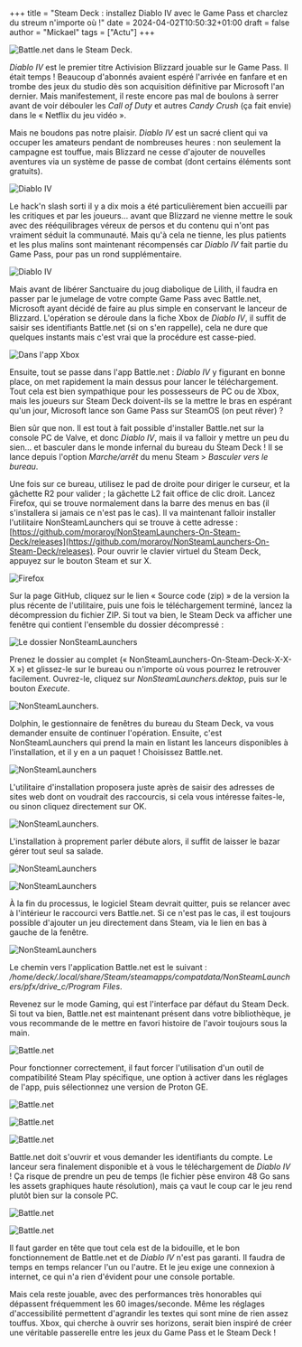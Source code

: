 +++
title = "Steam Deck : installez Diablo IV avec le Game Pass et charclez du streum n'importe où !"
date = 2024-04-02T10:50:32+01:00
draft = false
author = "Mickael"
tags = ["Actu"]
+++ 

![Battle.net dans le Steam Deck.](DiabloIV-install.jpg "Fais gaffe à tes fesses Lilith.")

*Diablo IV* est le premier titre Activision Blizzard jouable sur le Game Pass. Il était temps ! Beaucoup d'abonnés avaient espéré l'arrivée en fanfare et en trombe des jeux du studio dès son acquisition définitive par Microsoft l'an dernier. Mais manifestement, il reste encore pas mal de boulons à serrer avant de voir débouler les *Call of Duty* et autres *Candy Crush* (ça fait envie) dans le « Netflix du jeu vidéo ».

Mais ne boudons pas notre plaisir. *Diablo IV* est un sacré client qui va occuper les amateurs pendant de nombreuses heures : non seulement la campagne est touffue, mais Blizzard ne cesse d'ajouter de nouvelles aventures via un système de passe de combat (dont certains éléments sont gratuits).

![Diablo IV](DiabloIV-install-16.jpg "Hé oui, c'est Diablo IV dans le Steam Deck.")

Le hack'n slash sorti il y a dix mois a été particulièrement bien accueilli par les critiques et par les joueurs… avant que Blizzard ne vienne mettre le souk avec des rééquilibrages véreux de persos et du contenu qui n'ont pas vraiment séduit la communauté. Mais qu'à cela ne tienne, les plus patients et les plus malins sont maintenant récompensés car *Diablo IV* fait partie du Game Pass, pour pas un rond supplémentaire.

![Diablo IV](DiabloIV-install-14.jpg "Le jeu se paie le luxe d'être plutôt joli.")

Mais avant de libérer Sanctuaire du joug diabolique de Lilith, il faudra en passer par le jumelage de votre compte Game Pass avec Battle.net, Microsoft ayant décidé de faire au plus simple en conservant le lanceur de Blizzard. L'opération se déroule dans la fiche Xbox de *Diablo IV*, il suffit de saisir ses identifiants Battle.net (si on s'en rappelle), cela ne dure que quelques instants mais c'est vrai que la procédure est casse-pied.

![Dans l'app Xbox](gamepass.png "J'espère que vous avez encore les identifiants Battle.net")

Ensuite, tout se passe dans l'app Battle.net : *Diablo IV* y figurant en bonne place, on met rapidement la main dessus pour lancer le téléchargement. Tout cela est bien sympathique pour les possesseurs de PC ou de Xbox, mais les joueurs sur Steam Deck doivent-ils se la mettre le bras en espérant qu'un jour, Microsoft lance son Game Pass sur SteamOS (on peut rêver) ?

Bien sûr que non. Il est tout à fait possible d'installer Battle.net sur la console PC de Valve, et donc *Diablo IV*, mais il va falloir y mettre un peu du sien… et basculer dans le monde infernal du bureau du Steam Deck ! Il se lance depuis l'option *Marche/arrêt* du menu Steam > *Basculer vers le bureau*.

Une fois sur ce bureau, utilisez le pad de droite pour diriger le curseur, et la gâchette R2 pour valider ; la gâchette L2 fait office de clic droit. Lancez Firefox, qui se trouve normalement dans la barre des menus en bas (il s'installera si jamais ce n'est pas le cas). Il va maintenant falloir installer l'utilitaire NonSteamLaunchers qui se trouve à cette adresse : [https://github.com/moraroy/NonSteamLaunchers-On-Steam-Deck/releases](https://github.com/moraroy/NonSteamLaunchers-On-Steam-Deck/releases). Pour ouvrir le clavier virtuel du Steam Deck, appuyez sur le bouton Steam et sur X.

![Firefox](DiabloIV-install-1.jpg "")

Sur la page GitHub, cliquez sur le lien « Source code (zip) » de la version la plus récente de l'utilitaire, puis une fois le téléchargement terminé, lancez la décompression du fichier ZIP. Si tout va bien, le Steam Deck va afficher une fenêtre qui contient l'ensemble du dossier décompressé :

![Le dossier NonSteamLaunchers](DiabloIV-install-2 "")

Prenez le dossier au complet (« NonSteamLaunchers-On-Steam-Deck-X-X-X ») et glissez-le sur le bureau ou n'importe où vous pourrez le retrouver facilement. Ouvrez-le, cliquez sur *NonSteamLaunchers.dektop*, puis sur le bouton *Execute*.

![NonSteamLaunchers.](DiabloIV-install-3.jpg "")

Dolphin, le gestionnaire de fenêtres du bureau du Steam Deck, va vous demander ensuite de continuer l'opération. Ensuite, c'est NonSteamLaunchers qui prend la main en listant les lanceurs disponibles à l'installation, et il y en a un paquet ! Choisissez Battle.net. 

![NonSteamLaunchers](DiabloIV-install-4.jpg "Il y a de quoi s'occuper pendant quelques vies.")

L'utilitaire d'installation proposera juste après de saisir des adresses de sites web dont on voudrait des raccourcis, si cela vous intéresse faites-le, ou sinon cliquez directement sur OK.

![NonSteamLaunchers.](DiabloIV-install-5.jpg "")

L'installation à proprement parler débute alors, il suffit de laisser le bazar gérer tout seul sa salade. 

![NonSteamLaunchers](DiabloIV-install-6.jpg "On croise les doigts.")

![NonSteamLaunchers](DiabloIV-install-7.jpg "Ça va bien se passer…")

À la fin du processus, le logiciel Steam devrait quitter, puis se relancer avec à l'intérieur le raccourci vers Battle.net. Si ce n'est pas le cas, il est toujours possible d'ajouter un jeu directement dans Steam, via le lien en bas à gauche de la fenêtre.

![NonSteamLaunchers](DiabloIV-install-8.jpg "Le plus compliqué est de connaitre le chemin vers l'exe Battle.net.")

Le chemin vers l'application Battle.net est le suivant : */home/deck/.local/share/Steam/steamapps/compatdata/NonSteamLaunchers/pfx/drive_c/Program Files*.

Revenez sur le mode Gaming, qui est l'interface par défaut du Steam Deck. Si tout va bien, Battle.net est maintenant présent dans votre bibliothèque, je vous recommande de le mettre en favori histoire de l'avoir toujours sous la main.

![Battle.net](DiabloIV-install-9.jpeg "Oh yeah.")

Pour fonctionner correctement, il faut forcer l'utilisation d'un outil de compatibilité Steam Play spécifique, une option à activer dans les réglages de l'app, puis sélectionnez une version de Proton GE.

![Battle.net](DiabloIV-install-10.jpg "")

![Battle.net](DiabloIV-install-11.jpeg "")

![Battle.net](DiabloIV-install-12.jpeg "Pensez bien à cliquer sur l'option « Keep me logged in » pour ne pas avoir à saisir vos identifiants à chaque lancement.")

Battle.net doit s'ouvrir et vous demander les identifiants du compte. Le lanceur sera finalement disponible et à vous le téléchargement de *Diablo IV* ! Ça risque de prendre un peu de temps (le fichier pèse environ 48 Go sans les assets graphiques haute résolution), mais ça vaut le coup car le jeu rend plutôt bien sur la console PC.

![Battle.net](DiabloIV-install-15.jpg "Oups ! Mais rassurez-vous, cette boîte de dialogue n'empêche pas de jouer normalement à Diablo.")

![Battle.net](DiabloIV-install-13.jpg "Prêt à libérer Sanctuaire ?")

Il faut garder en tête que tout cela est de la bidouille, et le bon fonctionnement de Battle.net et de *Diablo IV* n'est pas garanti. Il faudra de temps en temps relancer l'un ou l'autre. Et le jeu exige une connexion à internet, ce qui n'a rien d'évident pour une console portable. 

Mais cela reste jouable, avec des performances très honorables qui dépassent fréquemment les 60 images/seconde. Même les réglages d'accessibilité permettent d'agrandir les textes qui sont mine de rien assez touffus. Xbox, qui cherche à ouvrir ses horizons, serait bien inspiré de créer une véritable passerelle entre les jeux du Game Pass et le Steam Deck !